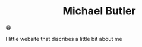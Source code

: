 <h1 align="center">
  Michael Butler
</h1>
 
😁

I little website that discribes a little bit about me